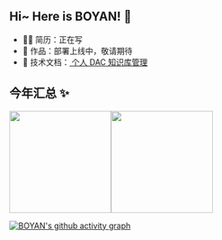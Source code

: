 <!--
**boyan-uni/boyan-uni** is a ✨ _special_ ✨ repository because its `README.md` (this file) appears on your GitHub profile.

Here are some ideas to get you started:

- 🔭 I’m currently working on ...
- 🌱 I’m currently learning ...
- 👯 I’m looking to collaborate on ...
- 🤔 I’m looking for help with ...
- 💬 Ask me about ...
- 📫 How to reach me: ...
- 😄 Pronouns: ...
- ⚡ Fun fact: ...
-->

## Hi~ Here is BOYAN! 🌸

- 👨‍💻 简历：正在写
- 🏡 作品：部署上线中，敬请期待
- 💬 技术文档：<a href="https://github.com/boyan-uni/BOYAN-Personal-Knowledge-Management-Document-as-Code-Repository" target="_blank"> 个人 DAC 知识库管理 </a>


## 今年汇总 ✨

<img align="" height="181px" src="https://github-readme-stats.vercel.app/api?username=boyan-uni&hide_title=true&hide_border=true&show_icons=true&include_all_commits=true&line_height=21&theme=radical&locale=cn" /><img align="" height="181px" src="https://github-readme-stats.vercel.app/api/top-langs/?username=boyan-uni&hide_title=true&hide_border=true&theme=radical&locale=cn" />


[![BOYAN's github activity graph](https://github-readme-activity-graph.vercel.app/graph?username=boyan-uni&theme=dracula)](https://github.com/ashutosh00710/github-readme-activity-graph)



